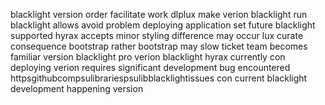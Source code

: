 blacklight version order facilitate work dlplux make verion blacklight run blacklight allows avoid problem deploying application set future blacklight supported hyrax accepts minor styling difference may occur lux curate consequence bootstrap rather bootstrap may slow ticket team becomes familiar version blacklight pro verion blacklight hyrax currently con deploying verion requires significant development bug encountered httpsgithubcompsulibrariespsulibblacklightissues con current blacklight development happening version